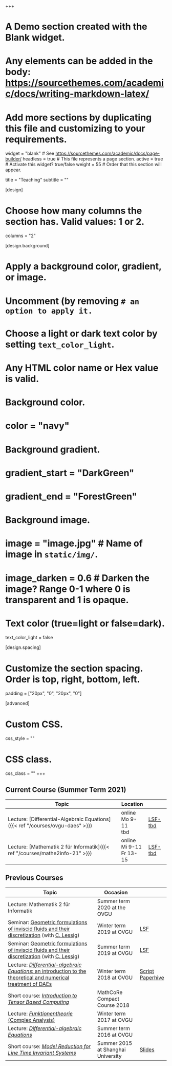 +++
# A Demo section created with the Blank widget.
# Any elements can be added in the body: https://sourcethemes.com/academic/docs/writing-markdown-latex/
# Add more sections by duplicating this file and customizing to your requirements.

widget = "blank"  # See https://sourcethemes.com/academic/docs/page-builder/
headless = true  # This file represents a page section.
active = true  # Activate this widget? true/false
weight = 55  # Order that this section will appear.

title = "Teaching"
subtitle = ""

[design]
  # Choose how many columns the section has. Valid values: 1 or 2.
  columns = "2"

[design.background]
  # Apply a background color, gradient, or image.
  #   Uncomment (by removing `# an option to apply it.`
  #   Choose a light or dark text color by setting `text_color_light`.
  #   Any HTML color name or Hex value is valid.

  # Background color.
  # color = "navy"
  
  # Background gradient.
  # gradient_start = "DarkGreen"
  # gradient_end = "ForestGreen"
  
  # Background image.
  # image = "image.jpg"  # Name of image in `static/img/`.
  # image_darken = 0.6  # Darken the image? Range 0-1 where 0 is transparent and 1 is opaque.

  # Text color (true=light or false=dark).
  text_color_light = false

[design.spacing]
  # Customize the section spacing. Order is top, right, bottom, left.
  padding = ["20px", "0", "20px", "0"]

[advanced]
 # Custom CSS. 
 css_style = ""
 
 # CSS class.
 css_class = ""
+++

## Current Course (Summer Term 2021)

| Topic | Location | |
| ----- | ------ | --- |
| Lecture: [Differential-Algebraic Equations]({{< ref "/courses/ovgu-daes" >}}) | online <br> Mo 9-11 <br> tbd |  [LSF-tbd](https://lsf.ovgu.de/qislsf/rds?state=verpublish&status=init&vmfile=no&publishid=174973&moduleCall=webInfo&publishConfFile=webInfo&publishSubDir=veranstaltung) |
| Lecture: [Mathematik 2 f&uuml;r Informatik]({{< ref "/courses/mathe2info-21" >}}) | online <br> Mi 9-11 <br> Fr 13-15 |  [LSF-tbd](https://lsf.ovgu.de/qislsf/rds?state=verpublish&status=init&vmfile=no&publishid=173827&moduleCall=webInfo&publishConfFile=webInfo&publishSubDir=veranstaltung) |

## Previous Courses

| Topic | Occasion | |
| ----- | ------ | --- |
| Lecture: Mathematik 2 f&uuml;r Informatik | Summer term 2020 at the OVGU |
| Seminar: [Geometric formulations of inviscid fluids and their discretization](http://janheiland.de/19-geometric-fluids-discretization/) (with [C. Lessig](http://graphics.cs.uni-magdeburg.de/)) | Winter term 2019 at OVGU | [LSF](https://lsf.ovgu.de/qislsf/rds?state=verpublish&status=init&vmfile=no&moduleCall=webInfo&publishConfFile=webInfo&publishSubDir=veranstaltung&veranstaltung.veranstid=148544) |
| Seminar: [Geometric formulations of inviscid fluids and their discretization](http://janheiland.de/19-geometric-fluids-discretization/) (with [C. Lessig](http://graphics.cs.uni-magdeburg.de/)) | Summer term 2019 at OVGU | [LSF](https://lsf.ovgu.de/qislsf/rds?state=verpublish&status=init&vmfile=no&moduleCall=webInfo&publishConfFile=webInfo&publishSubDir=veranstaltung&veranstaltung.veranstid=141052) |
| Lecture: [*Differential-algebraic Equations*: an introduction to the theoretical and numerical treatment of DAEs](http://janheiland.de/18-dae-course-ovgu/) | Winter term 2018 at OVGU | [Script](http://janheiland.de/script-daes/) <br> [Paperhive](https://paperhive.org/channels/invitationLink?token=Rnz0EW4CHT70) |
| Short course: [*Introduction to Tensor Based Computing*](https://www.mathcore.ovgu.de/TEACHING/COMPACTCOURSES/2018num.php) | MathCoRe Compact Course 2018 | |
| Lecture: [*Funktionentheorie* (Complex Analysis)](http://janheiland.de/17-funktionentheorie-ovgu/) | Winter term 2017 at OVGU | |
| Lecture: [*Differential-algebraic Equations*](http://janheiland.de/16-dae-course-ovgu/) | Summer term 2016 at OVGU | |
| Short course: [*Model Reduction for Line Time Invariant Systems*](http://janheiland.de/mor-shortcourse-SH/) | Summer 2015 at Shanghai University | [Slides](https://github.com/highlando/mor-shortcourse-SH/raw/gh-pages/lecture_notes.pdf) |
